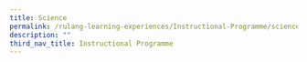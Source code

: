 ```yaml
---
title: Science
permalink: /rulang-learning-experiences/Instructional-Programme/science
description: ""
third_nav_title: Instructional Programme
---
```

